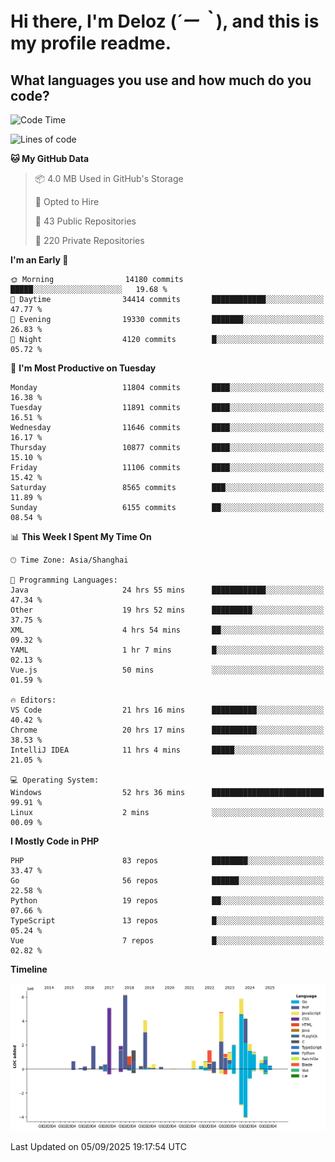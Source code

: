 # **Hi there, I'm Deloz (*´ー｀*), and this is my profile readme.**

## **What languages you use and how much do you code?**

<!--START_SECTION:waka-->
![Code Time](http://img.shields.io/badge/Code%20Time-7%2C374%20hrs%2041%20mins-blue)

![Lines of code](https://img.shields.io/badge/From%20Hello%20World%20I%27ve%20Written-53.3%20million%20lines%20of%20code-blue)

**🐱 My GitHub Data** 

> 📦 4.0 MB Used in GitHub's Storage 
 > 
> 💼 Opted to Hire
 > 
> 📜 43 Public Repositories 
 > 
> 🔑 220 Private Repositories 
 > 
**I'm an Early 🐤** 

```text
🌞 Morning                14180 commits       █████░░░░░░░░░░░░░░░░░░░░   19.68 % 
🌆 Daytime                34414 commits       ████████████░░░░░░░░░░░░░   47.77 % 
🌃 Evening                19330 commits       ███████░░░░░░░░░░░░░░░░░░   26.83 % 
🌙 Night                  4120 commits        █░░░░░░░░░░░░░░░░░░░░░░░░   05.72 % 
```
📅 **I'm Most Productive on Tuesday** 

```text
Monday                   11804 commits       ████░░░░░░░░░░░░░░░░░░░░░   16.38 % 
Tuesday                  11891 commits       ████░░░░░░░░░░░░░░░░░░░░░   16.51 % 
Wednesday                11646 commits       ████░░░░░░░░░░░░░░░░░░░░░   16.17 % 
Thursday                 10877 commits       ████░░░░░░░░░░░░░░░░░░░░░   15.10 % 
Friday                   11106 commits       ████░░░░░░░░░░░░░░░░░░░░░   15.42 % 
Saturday                 8565 commits        ███░░░░░░░░░░░░░░░░░░░░░░   11.89 % 
Sunday                   6155 commits        ██░░░░░░░░░░░░░░░░░░░░░░░   08.54 % 
```


📊 **This Week I Spent My Time On** 

```text
🕑︎ Time Zone: Asia/Shanghai

💬 Programming Languages: 
Java                     24 hrs 55 mins      ████████████░░░░░░░░░░░░░   47.34 % 
Other                    19 hrs 52 mins      █████████░░░░░░░░░░░░░░░░   37.75 % 
XML                      4 hrs 54 mins       ██░░░░░░░░░░░░░░░░░░░░░░░   09.32 % 
YAML                     1 hr 7 mins         █░░░░░░░░░░░░░░░░░░░░░░░░   02.13 % 
Vue.js                   50 mins             ░░░░░░░░░░░░░░░░░░░░░░░░░   01.59 % 

🔥 Editors: 
VS Code                  21 hrs 16 mins      ██████████░░░░░░░░░░░░░░░   40.42 % 
Chrome                   20 hrs 17 mins      ██████████░░░░░░░░░░░░░░░   38.53 % 
IntelliJ IDEA            11 hrs 4 mins       █████░░░░░░░░░░░░░░░░░░░░   21.05 % 

💻 Operating System: 
Windows                  52 hrs 36 mins      █████████████████████████   99.91 % 
Linux                    2 mins              ░░░░░░░░░░░░░░░░░░░░░░░░░   00.09 % 
```

**I Mostly Code in PHP** 

```text
PHP                      83 repos            ████████░░░░░░░░░░░░░░░░░   33.47 % 
Go                       56 repos            ██████░░░░░░░░░░░░░░░░░░░   22.58 % 
Python                   19 repos            ██░░░░░░░░░░░░░░░░░░░░░░░   07.66 % 
TypeScript               13 repos            █░░░░░░░░░░░░░░░░░░░░░░░░   05.24 % 
Vue                      7 repos             █░░░░░░░░░░░░░░░░░░░░░░░░   02.82 % 
```



**Timeline**

![Lines of Code chart](https://raw.githubusercontent.com/deloz/deloz/main/assets/bar_graph.png)


 Last Updated on 05/09/2025 19:17:54 UTC
<!--END_SECTION:waka-->
